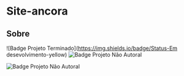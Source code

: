 # Site-ancora

## Sobre
![Badge Projeto Terminado](https://img.shields.io/badge/Status-Em desevolvimento-yellow)
![Badge Projeto Não Autoral](https://img.shields.io/badge/Autoral-N%C3%A3o-lightgrey)

![Badge Projeto Não Autoral](https://img.shields.io/badge/Desenvolvedor-jonh925-brightgreen)
